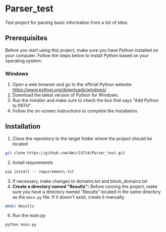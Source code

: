 # Parser_test

Test project for parsing basic information from a list of sites.

## Prerequisites

Before you start using this project, make sure you have Python installed on your computer. Follow the steps below to install Python based on your operating system:

### Windows

1. Open a web browser and go to the official Python website: https://www.python.org/downloads/windows/
2. Download the latest version of Python for Windows.
3. Run the installer and make sure to check the box that says "Add Python to PATH".
4. Follow the on-screen instructions to complete the installation.
## Installation

1. Сlone the repository to the target folder where the project should be located

```bash
git clone https://github.com/Amir23714/Parser_test.git
```

2. Install requirements

```bash
pip install -r requirements.txt
```

3. If necessary, make changes to domains.txt and block_domains.txt
4. **Create a directory named "Results":** Before running the project, make sure you have a directory named "Results" located in the same directory as the `main.py` file. If it doesn't exist, create it manually.
```bash
mkdir Results
```

6. Run the main.py

```bash
python main.py
```



